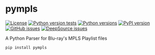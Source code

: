 # pympls

[![License](https://img.shields.io/github/license/rlaphoenix/pympls)](https://github.com/rlaphoenix/pympls/blob/master/LICENSE)
[![Python version tests](https://img.shields.io/github/workflow/status/rlaphoenix/pympls/Build)](https://github.com/rlaphoenix/pympls/releases)
[![Python versions](https://img.shields.io/pypi/pyversions/pympls)](https://pypi.python.org/pypi/pympls)
[![PyPI version](https://img.shields.io/pypi/v/pympls)](https://pypi.python.org/pypi/pympls)
[![GitHub issues](https://img.shields.io/github/issues/rlaphoenix/pympls)](https://github.com/rlaphoenix/pympls/issues)
[![DeepSource issues](https://deepsource.io/gh/rlaphoenix/pympls.svg/?label=active+issues)](https://deepsource.io/gh/rlaphoenix/pympls)

A Python Parser for Blu-ray's MPLS Playlist files

`pip install pympls`
